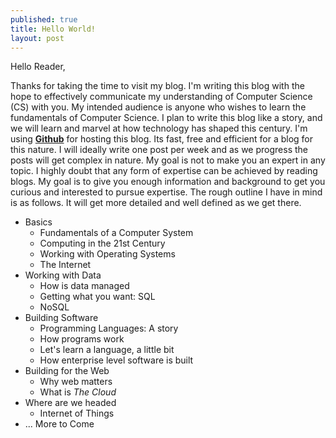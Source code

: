 ```yaml
---
published: true
title: Hello World!
layout: post
---
```

Hello Reader,

Thanks for taking the time to visit my blog. I'm writing this blog with the hope to effectively communicate my understanding of Computer Science (CS) with you. My intended audience is anyone who wishes to learn the fundamentals of Computer Science. I plan to write this blog like a story, and we will learn and marvel at how technology has shaped this century. I'm using [**Github**](http://github.com) for hosting this blog. Its fast, free and efficient for a blog for this nature. I will ideally write one post per week and as we progress the posts will get complex in nature. My goal is not to make you an expert in any topic. I highly doubt that any form of expertise can be achieved by reading blogs. My goal is to give you enough information and background to get you curious and interested to pursue expertise. The rough outline I have in mind is as follows. It will get more detailed and well defined as we get there.

* Basics 
  - Fundamentals of a Computer System 
  - Computing in the 21st Century
  - Working with Operating Systems
  - The Internet
* Working with Data
  - How is data managed
  - Getting what you want: SQL
  - NoSQL
* Building Software
  - Programming Languages: A story
  - How programs work
  - Let's learn a language, a little bit
  - How enterprise level software is built
* Building for the Web
  - Why web matters
  - What is *The Cloud*
* Where are we headed
  - Internet of Things
* ... More to Come